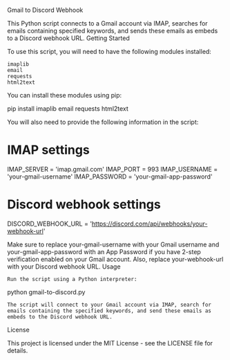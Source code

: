 Gmail to Discord Webhook

This Python script connects to a Gmail account via IMAP, searches for emails containing specified keywords, and sends these emails as embeds to a Discord webhook URL.
Getting Started

To use this script, you will need to have the following modules installed:

    imaplib
    email
    requests
    html2text

You can install these modules using pip:

pip install imaplib email requests html2text

You will also need to provide the following information in the script:

# IMAP settings
IMAP_SERVER = 'imap.gmail.com'
IMAP_PORT = 993
IMAP_USERNAME = 'your-gmail-username'
IMAP_PASSWORD = 'your-gmail-app-password'

# Discord webhook settings
DISCORD_WEBHOOK_URL = 'https://discord.com/api/webhooks/your-webhook-url'

Make sure to replace your-gmail-username with your Gmail username and your-gmail-app-password with an App Password if you have 2-step verification enabled on your Gmail account. Also, replace your-webhook-url with your Discord webhook URL.
Usage

    Run the script using a Python interpreter:

python gmail-to-discord.py

    The script will connect to your Gmail account via IMAP, search for emails containing the specified keywords, and send these emails as embeds to the Discord webhook URL.

License

This project is licensed under the MIT License - see the LICENSE file for details.
